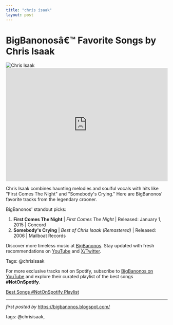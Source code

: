 ```yaml
---
title: "chris isaak"
layout: post
---
```

<!-- Title of the Post -->
<h1 >BigBanonosâ€™ Favorite Songs by Chris Isaak</h1> <!-- Featured Image -->
<div > <img src="https://i.scdn.co/image/ab67616d0000b27357937d25cfcbcc05ce04a517" alt="Chris Isaak">
</div> <!-- Spotify Embed -->
<div > <iframe src="https://open.spotify.com/embed/playlist/099BGbrHcdu76mWszGVIjH?utm_source=generator" width="100%" height="352" frameBorder="0" allowfullscreen="" allow="autoplay; clipboard-write; encrypted-media; fullscreen; picture-in-picture" loading="lazy"></iframe>
</div> <!-- Introductory Text -->
<p >Chris Isaak combines haunting melodies and soulful vocals with hits like "First Comes The Night" and "Somebody's Crying." Here are BigBanonos' favorite tracks from the legendary crooner.</p> <!-- Song Highlights -->
<div > <p>BigBanonos' standout picks:</p> <ol> <li><strong>First Comes The Night</strong> | <em>First Comes The Night</em> | Released: January 1, 2015 | Concord</li> <li><strong>Somebody's Crying</strong> | <em>Best of Chris Isaak (Remastered)</em> | Released: 2006 | Mailboat Records</li> </ol>
</div> <!-- Footer Links -->
<div > <p>Discover more timeless music at <a href="https://bigbanonos.blogspot.com/" target="_blank">BigBanonos</a>. Stay updated with fresh recommendations on <a href="https://www.youtube.com/@BigBanonos" target="_blank">YouTube</a> and <a href="https://x.com/bigbanonos" target="_blank">X/Twitter</a>.</p>
</div> <!-- Tags -->
<p >Tags: @chrisisaak</p>


<!--Subscribe and Playlist Links-->
<div>
    <p>For more exclusive tracks not on Spotify, subscribe to <a href="https://www.youtube.com/@BigBanonos" target="_blank">BigBanonos on YouTube</a> and explore their curated playlist of the best songs <strong>#NotOnSpotify</strong>.</p>
    <p><a href="https://www.youtube.com/playlist?list=PLtuNtuTatqI0kFahUCbtbfenC_ET5O_tr" target="_blank">Best Songs #NotOnSpotify Playlist<br /></a></p></div>

<hr />

<p><em>first posted by</em> <a href="https://bigbanonos.blogspot.com/" rel="noopener" target="_new">https://bigbanonos.blogspot.com/</a></p>

<p>tags: @chrisisaak,</p>
